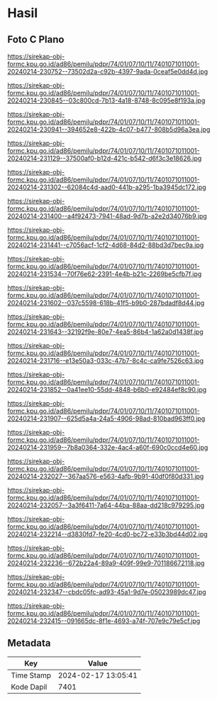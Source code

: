 # Hasil

## Foto C Plano

https://sirekap-obj-formc.kpu.go.id/ad86/pemilu/pdpr/74/01/07/10/11/7401071011001-20240214-230752--73502d2a-c92b-4397-9ada-0ceaf5e0dd4d.jpg

https://sirekap-obj-formc.kpu.go.id/ad86/pemilu/pdpr/74/01/07/10/11/7401071011001-20240214-230845--03c800cd-7b13-4a18-8748-8c095e8f193a.jpg

https://sirekap-obj-formc.kpu.go.id/ad86/pemilu/pdpr/74/01/07/10/11/7401071011001-20240214-230941--394652e8-422b-4c07-b477-808b5d96a3ea.jpg

https://sirekap-obj-formc.kpu.go.id/ad86/pemilu/pdpr/74/01/07/10/11/7401071011001-20240214-231129--37500af0-b12d-421c-b542-d6f3c3e18626.jpg

https://sirekap-obj-formc.kpu.go.id/ad86/pemilu/pdpr/74/01/07/10/11/7401071011001-20240214-231302--62084c4d-aad0-441b-a295-1ba3945dc172.jpg

https://sirekap-obj-formc.kpu.go.id/ad86/pemilu/pdpr/74/01/07/10/11/7401071011001-20240214-231400--a4f92473-7941-48ad-9d7b-a2e2d34076b9.jpg

https://sirekap-obj-formc.kpu.go.id/ad86/pemilu/pdpr/74/01/07/10/11/7401071011001-20240214-231441--c7056acf-1cf2-4d68-84d2-88bd3d7bec9a.jpg

https://sirekap-obj-formc.kpu.go.id/ad86/pemilu/pdpr/74/01/07/10/11/7401071011001-20240214-231534--70f76e62-2391-4e4b-b21c-2269be5cfb7f.jpg

https://sirekap-obj-formc.kpu.go.id/ad86/pemilu/pdpr/74/01/07/10/11/7401071011001-20240214-231602--037c5598-618b-41f5-b9b0-287bdadf8d44.jpg

https://sirekap-obj-formc.kpu.go.id/ad86/pemilu/pdpr/74/01/07/10/11/7401071011001-20240214-231643--32192f9e-80e7-4ea5-86b4-1a62a0d1438f.jpg

https://sirekap-obj-formc.kpu.go.id/ad86/pemilu/pdpr/74/01/07/10/11/7401071011001-20240214-231716--e13e50a3-033c-47b7-8c4c-ca9fe7526c63.jpg

https://sirekap-obj-formc.kpu.go.id/ad86/pemilu/pdpr/74/01/07/10/11/7401071011001-20240214-231852--0a41ee10-55dd-4848-b6b0-e92484ef8c90.jpg

https://sirekap-obj-formc.kpu.go.id/ad86/pemilu/pdpr/74/01/07/10/11/7401071011001-20240214-231907--625d5a4a-24a5-4906-98ad-810bad963ff0.jpg

https://sirekap-obj-formc.kpu.go.id/ad86/pemilu/pdpr/74/01/07/10/11/7401071011001-20240214-231959--7b8a0364-332e-4ac4-a60f-690c0ccd4e60.jpg

https://sirekap-obj-formc.kpu.go.id/ad86/pemilu/pdpr/74/01/07/10/11/7401071011001-20240214-232027--367aa576-e563-4afb-9b91-40df0f80d331.jpg

https://sirekap-obj-formc.kpu.go.id/ad86/pemilu/pdpr/74/01/07/10/11/7401071011001-20240214-232057--3a3f6411-7a64-44ba-88aa-dd218c979295.jpg

https://sirekap-obj-formc.kpu.go.id/ad86/pemilu/pdpr/74/01/07/10/11/7401071011001-20240214-232214--d3830fd7-fe20-4cd0-bc72-e33b3bd44d02.jpg

https://sirekap-obj-formc.kpu.go.id/ad86/pemilu/pdpr/74/01/07/10/11/7401071011001-20240214-232236--672b22a4-89a9-409f-99e9-701186672118.jpg

https://sirekap-obj-formc.kpu.go.id/ad86/pemilu/pdpr/74/01/07/10/11/7401071011001-20240214-232347--cbdc05fc-ad93-45a1-9d7e-05023989dc47.jpg

https://sirekap-obj-formc.kpu.go.id/ad86/pemilu/pdpr/74/01/07/10/11/7401071011001-20240214-232415--091665dc-8f1e-4693-a74f-707e9c79e5cf.jpg


## Metadata

| Key        | Value               |
| ---------- | ------------------- |
| Time Stamp | 2024-02-17 13:05:41 |
| Kode Dapil | 7401                |



